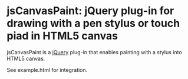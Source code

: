 
jsCanvasPaint: jQuery plug-in for drawing with a pen stylus or touch piad in HTML5 canvas
=========================================================

jsCanvasPaint is a [jQuery](http://jquery.com/) plug-in that enables painting with a stylus into HTML5 canvas. 

See example.html for integration.

